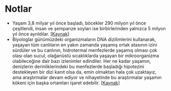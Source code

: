 # Notlar

* Yaşam 3,8 milyar yıl önce başladı, böcekler 290 milyon yıl
  önce çeşitlendi, insan ve şempanze soyları ise birbirlerinden
  yalnızca 5 milyon yıl önce ayrıldılar.
  [[Kaynak](http://evrimianlamak.org/e/Evrim101:%E2%80%9CNe,_ne_zaman_oldu?%E2%80%9D_nas%C4%B1l_bilebiliriz?)]
* Biyologlar günümüzdeki organizmaların DNA dizilimlerini
  kullanarak, yaşayan tüm canlıların en yakın zamanda yaşamış
  ortak atasının izini sürdüler ve bu canlının, hidrotermal
  menfezlerde yaşamış olması çok olası olan sucul, olağanüstü
  sıcaklıklarda yaşayan bir mikroorganizma olabileceğine dair
  bazı izlenimler edindiler. Her ne kadar yaşamın, denizlerin
  derinliklerindeki bu menfezlerde başladığı hipotezini
  destekleyen bir dizi kanıt olsa da, emin olmaktan hala çok
  uzaktayız, ama araştırmalar devam ediyor ve nihayetinde bu
  araştırmalar yaşamın kökeni için başka ortamları işaret
  edebilir.
  [[Kaynak](http://evrimianlamak.org/e/Evrim_101Y:Ya%C5%9Fam_nerede_ortaya_%C3%A7%C4%B1kt%C4%B1)]
